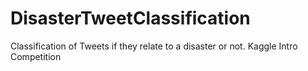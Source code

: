 # DisasterTweetClassification
Classification of Tweets if they relate to a disaster or not. Kaggle Intro Competition
